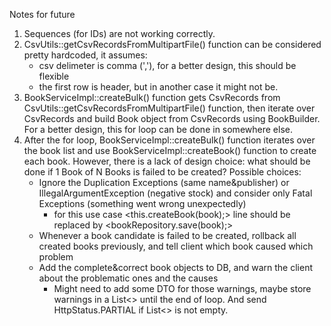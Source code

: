 Notes for future
1) Sequences (for IDs) are not working correctly.
2) CsvUtils::getCsvRecordsFromMultipartFile() function 
can be considered pretty hardcoded, it assumes:
   * csv delimeter is comma (','), for a better design, this should be flexible
   * the first row is header, but in another case it might not be.
3) BookServiceImpl::createBulk() function gets CsvRecords from CsvUtils::getCsvRecordsFromMultipartFile() function,
then iterate over CsvRecords and build Book object from CsvRecords using BookBuilder. For a better design, this for loop can be done in somewhere else.
4) After the for loop, BookServiceImpl::createBulk() function iterates over the book list and use
BookServiceImpl::createBook() function to create each book. However, there is a lack of design choice: what should be done if 1 Book of N Books is failed to  be created? Possible choices:
   * Ignore the Duplication Exceptions (same name&publisher) or IllegalArgumentException (negative stock) and consider only Fatal Exceptions (something went wrong unexpectedly)
     * for this use case <this.createBook(book);> line should be replaced by <bookRepository.save(book);>
   * Whenever a book candidate is failed to be created, rollback all created books previously, and tell client which book caused which problem
   * Add the complete&correct book objects to DB, and warn the client about the problematic ones and the causes
     * Might need to add some DTO for those warnings, maybe store warnings in a List<> until the end of loop. And send HttpStatus.PARTIAL if List<> is not empty.
